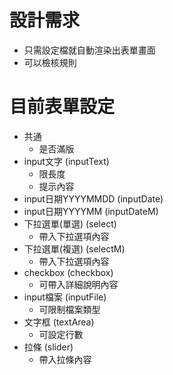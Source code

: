 # 設計需求
- 只需設定檔就自動渲染出表單畫面
- 可以檢核規則

# 目前表單設定
- 共通
  - 是否滿版 
- input文字 (inputText)
  - 限長度
  - 提示內容
- input日期YYYYMMDD (inputDate)
- input日期YYYYMM (inputDateM)
- 下拉選單(單選) (select)
  - 帶入下拉選項內容
- 下拉選單(複選) (selectM)
  - 帶入下拉選項內容
- checkbox (checkbox)
  - 可帶入詳細說明內容
- input檔案 (inputFile)
  - 可限制檔案類型
- 文字框 (textArea)
  - 可設定行數
- 拉條 (slider)
  - 帶入拉條內容
